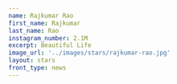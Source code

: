 ```yaml
---
name: Rajkumar Rao
first_name: Rajkumar 
last_name: Rao
instagram_number: 2.1M
excerpt: Beautiful Life
image_url: '../images/stars/rajkumar-rao.jpg'
layout: stars
front_type: news
---
```


